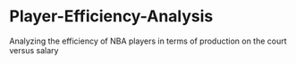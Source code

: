 # Player-Efficiency-Analysis
Analyzing the efficiency of NBA players in terms of production on the court versus salary
